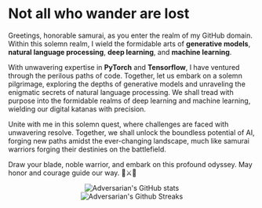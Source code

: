 # Not all who wander are lost

Greetings, honorable samurai, as you enter the realm of my GitHub domain. Within this solemn realm, I wield the formidable arts of **generative models**, **natural language processing**, **deep learning**, and **machine learning**.

With unwavering expertise in **PyTorch** and **Tensorflow**, I have ventured through the perilous paths of code. Together, let us embark on a solemn pilgrimage, exploring the depths of generative models and unraveling the enigmatic secrets of natural language processing. We shall tread with purpose into the formidable realms of deep learning and machine learning, wielding our digital katanas with precision.

Unite with me in this solemn quest, where challenges are faced with unwavering resolve. Together, we shall unlock the boundless potential of AI, forging new paths amidst the ever-changing landscape, much like samurai warriors forging their destinies on the battlefield.

Draw your blade, noble warrior, and embark on this profound odyssey. May honor and courage guide our way. 🌸⚔️🏯

<p align="center">
  <img src="https://github-readme-stats.vercel.app/api?username=Adversarian&show_icons=true&theme=dracula" alt="Adversarian's GitHub stats" /><br />
  <img src="https://github-readme-streak-stats.herokuapp.com/?user=Adversarian&theme=dracula" alt="Adversarian's Github Streaks" />
</p>
